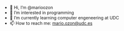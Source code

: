 - 👋 Hi, I’m @marioozon
- 👀 I’m interested in programming
- 🌱 I’m currently learning computer engeneering at UDC 
- 📫 How to reach me: mario.ozon@udc.es

<!---
marioozon/marioozon is a ✨ special ✨ repository because its `README.md` (this file) appears on your GitHub profile.
You can click the Preview link to take a look at your changes.
--->
